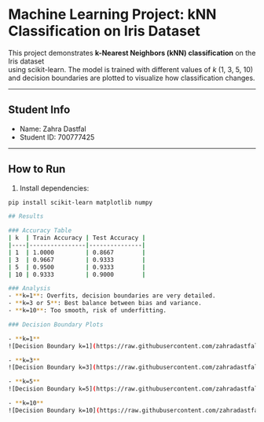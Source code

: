# Machine Learning Project: kNN Classification on Iris Dataset

This project demonstrates **k-Nearest Neighbors (kNN) classification** on the Iris dataset  
using scikit-learn. The model is trained with different values of *k* (1, 3, 5, 10)  
and decision boundaries are plotted to visualize how classification changes.

---

## Student Info
- Name: Zahra Dastfal  
- Student ID: 700777425  

---

## How to Run

1. Install dependencies:
```bash
pip install scikit-learn matplotlib numpy

## Results

### Accuracy Table
| k  | Train Accuracy | Test Accuracy |
|----|----------------|---------------|
| 1  | 1.0000         | 0.8667        |
| 3  | 0.9667         | 0.9333        |
| 5  | 0.9500         | 0.9333        |
| 10 | 0.9333         | 0.9000        |

### Analysis
- **k=1**: Overfits, decision boundaries are very detailed.  
- **k=3 or 5**: Best balance between bias and variance.  
- **k=10**: Too smooth, risk of underfitting.  

### Decision Boundary Plots

- **k=1**  
![Decision Boundary k=1](https://raw.githubusercontent.com/zahradastfal870/ml_knn_classification/main/knn_k1.png)

- **k=3**  
![Decision Boundary k=3](https://raw.githubusercontent.com/zahradastfal870/ml_knn_classification/main/knn_k3.png)

- **k=5**  
![Decision Boundary k=5](https://raw.githubusercontent.com/zahradastfal870/ml_knn_classification/main/knn_k5.png)

- **k=10**  
![Decision Boundary k=10](https://raw.githubusercontent.com/zahradastfal870/ml_knn_classification/main/knn_k10.png)
